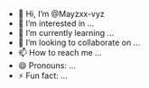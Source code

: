 - 👋 Hi, I’m @Mayzxx-vyz
- 👀 I’m interested in ...
- 🌱 I’m currently learning ...
- 💞️ I’m looking to collaborate on ...
- 📫 How to reach me ...
- 😄 Pronouns: ...
- ⚡ Fun fact: ...

<!---
Mayzxx-vyz/Mayzxx-vyz is a ✨ special ✨ repository because its `README.md` (this file) appears on your GitHub profile.
You can click the Preview link to take a look at your changes.
--->
